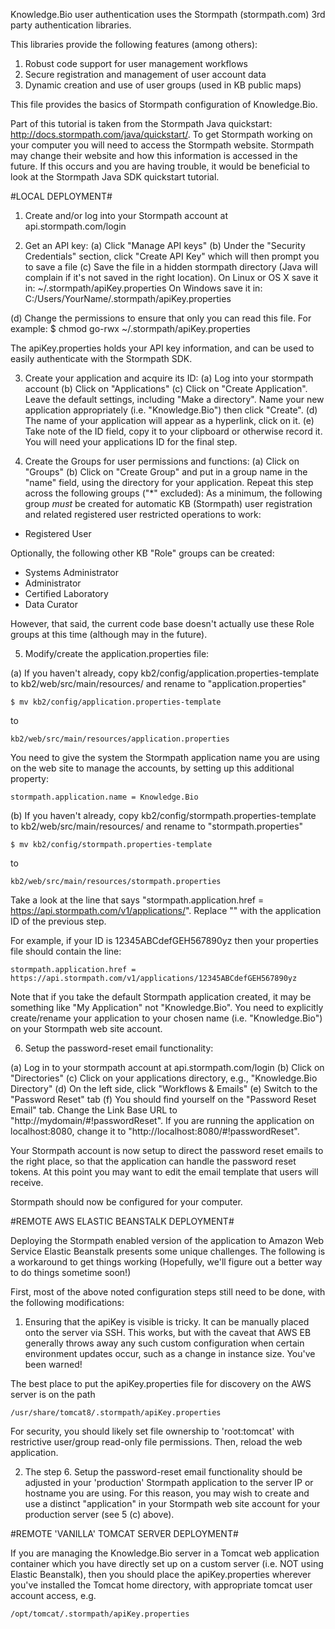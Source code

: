 Knowledge.Bio user authentication uses the Stormpath (stormpath.com) 3rd party authentication libraries.

This libraries provide the following features (among others):

1) Robust code support for user management workflows
2) Secure registration and management of user account data
3) Dynamic creation and use of user groups (used in KB public maps)

This file provides the basics of Stormpath configuration of Knowledge.Bio.

Part of this tutorial is taken from the Stormpath Java quickstart: http://docs.stormpath.com/java/quickstart/. To get Stormpath working on your computer you will need to access the Stormpath website. Stormpath may change their website and how this information is accessed in the future. If this occurs and you are having trouble, it would be beneficial to look at the Stormpath Java SDK quickstart tutorial.

#LOCAL DEPLOYMENT#

1. Create and/or log into your Stormpath account at api.stormpath.com/login

2. Get an API key:
(a) Click "Manage API keys"
(b) Under the "Security Credentials" section, click "Create API Key" which will then prompt you to save a file
(c) Save the file in a hidden stormpath directory (Java will complain if it's not saved in the right location).
On Linux or OS X save it in: ~/.stormpath/apiKey.properties
On Windows save it in: C:/Users/YourName/.stormpath/apiKey.properties

(d) Change the permissions to ensure that only you can read this file. For example:
 $ chmod go-rwx ~/.stormpath/apiKey.properties

The apiKey.properties holds your API key information, and can be used to easily authenticate with the Stormpath SDK.

3. Create your application and acquire its ID:
(a) Log into your stormpath account
(b) Click on "Applications"
(c) Click on "Create Application". Leave the default settings, including "Make a directory". Name your new application appropriately (i.e. "Knowledge.Bio") then click "Create".
(d) The name of your application will appear as a hyperlink, click on it.
(e) Take note of the ID field, copy it to your clipboard or otherwise record it. You will need your applications ID for the final step.

4. Create the Groups for user permissions and functions:
(a) Click on "Groups"
(b) Click on "Create Group" and put in a group name in the "name" field, using the directory for your application. Repeat this step across the following groups ("*" excluded):
As a minimum, the following group *must* be created for automatic KB (Stormpath) user registration and related registered user restricted operations to work:

* Registered User

Optionally, the following other KB "Role" groups can be created:

* Systems Administrator
* Administrator
* Certified Laboratory
* Data Curator

However, that said, the current code base doesn't actually use these Role groups at this time (although may in the future).

5. Modify/create the application.properties file:

(a) If you haven't already, copy kb2/config/application.properties-template to kb2/web/src/main/resources/ and rename to "application.properties"

	$ mv kb2/config/application.properties-template 

to
	
	kb2/web/src/main/resources/application.properties
	
You need to give the system the Stormpath application name you are using on the web site to manage the accounts, by setting up this additional property:

	stormpath.application.name = Knowledge.Bio
	
(b) If you haven't already, copy kb2/config/stormpath.properties-template to kb2/web/src/main/resources/ and rename to "stormpath.properties"

	$ mv kb2/config/stormpath.properties-template 

to
	
	kb2/web/src/main/resources/stormpath.properties

Take a look at the line that says "stormpath.application.href = https://api.stormpath.com/v1/applications/<your stormpath application key number>". Replace "<your stormpath application key number>" with the application ID of the previous step.

For example, if your ID is 12345ABCdefGEH567890yz then your properties file should contain the line:

	stormpath.application.href = https://api.stormpath.com/v1/applications/12345ABCdefGEH567890yz

Note that if you take the default Stormpath application created, it may be something like "My Application" not "Knowledge.Bio". You need to explicitly create/rename your application to your chosen name (i.e. "Knowledge.Bio") on your Stormpath web site account.

6. Setup the password-reset email functionality:

(a) Log in to your stormpath account at api.stormpath.com/login
(b) Click on "Directories"
(c) Click on your applications directory, e.g., "Knowledge.Bio Directory"
(d) On the left side, click "Workflows & Emails"
(e) Switch to the "Password Reset" tab
(f) You should find yourself on the "Password Reset Email" tab. Change the Link Base URL to "http://mydomain/#!passwordReset". If you are running the application on localhost:8080, change it to "http://localhost:8080/#!passwordReset".

Your Stormpath account is now setup to direct the password reset emails to the right place, so that the application can handle the password reset tokens. At this point you may want to edit the email template that users will receive.

Stormpath should now be configured for your computer.

#REMOTE AWS ELASTIC BEANSTALK DEPLOYMENT#

Deploying the Stormpath enabled version of the application to Amazon Web Service Elastic Beanstalk presents some unique challenges. The following is a workaround to get things working (Hopefully, we'll figure out a better way to do things sometime soon!)

First, most of the above noted configuration steps still need to be done, with the following modifications:

1. Ensuring that the apiKey is visible is tricky. It can be manually placed onto the server via SSH. This works, but with the caveat that AWS EB generally throws away any such custom configuration when certain environment updates occur, such as a change in instance size. You've been warned!

The best place to put the apiKey.properties file for discovery on the AWS server is on the path

	/usr/share/tomcat8/.stormpath/apiKey.properties

For security, you should likely set file ownership to 'root:tomcat' with restrictive user/group read-only file permissions. Then, reload the web application.

2. The step 6. Setup the password-reset email functionality should be adjusted in your 'production' Stormpath application to the server IP or hostname you are using. For this reason, you may wish to create and use a distinct "application" in your Stormpath web site account for your production server (see 5 (c) above).

#REMOTE 'VANILLA' TOMCAT SERVER DEPLOYMENT#

If you are managing the Knowledge.Bio server in a Tomcat web application container which you have directly set up on a custom server (i.e. NOT using Elastic Beanstalk), then you should place the apiKey.properties wherever you've installed the Tomcat home directory, with appropriate tomcat user account access, e.g.

	/opt/tomcat/.stormpath/apiKey.properties



